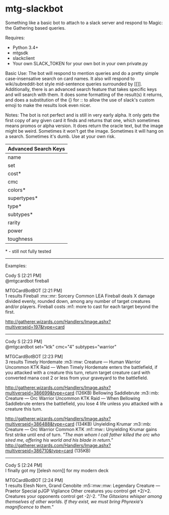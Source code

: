 # mtg-slackbot
Something like a basic bot to attach to a slack server and respond to Magic: the Gathering based queries.

Requires:
* Python 3.4+
* mtgsdk
* slackclient
* Your own SLACK_TOKEN for your own bot in your own private.py

Basic Use:
The bot will respond to mention queries and do a pretty simple case-insensative search on card names. It also will respond to wiki/subreddit-bot style mid-sentence queries surrounded by [[<name>]]. Additionally, there is an advanced search feature that takes specific keys and will search with them. It does some formatting of the result(s) it returns, and does a substitution of the {} for :: to allow the use of slack's custom emoji to make the results look even nicer.

Notes:
The bot is not perfect and is still in very early alpha. It only gets the first copy of any given card it finds and returns that one, which sometimes means promos or alpha version. It does return the oracle text, but the image might be weird. Sometimes it won't get the image. Sometimes it will hang on a search. Sometimes it's dumb. Use at your own risk.

| Advanced Search Keys  |
| ---- |
| name |
| set  |
| cost* |
| cmc  |
| colors* |
| supertypes* |
| type* |
| subtypes* |
| rarity |
| power |
| toughness |

\* - still not fully tested

---
Examples:

Cody S [2:21 PM]  
@mtgcardbot fireball

MTGCardBotBOT [2:21 PM]  
1 results
Fireball  :mx::mr:
Sorcery
Common LEA
Fireball deals X damage divided evenly, rounded down, among any number of target creatures and/or players.
Fireball costs :m1: more to cast for each target beyond the first.

http://gatherer.wizards.com/Handlers/Image.ashx?multiverseid=197&type=card

---

Cody S [2:23 PM]  
@mtgcardbot set="ktk" cmc="4" subtypes="warrior"

MTGCardBotBOT [2:23 PM]  
3 results
Timely Hordemate  :m3::mw:
Creature — Human Warrior
Uncommon KTK
Raid — When Timely Hordemate enters the battlefield, if you attacked with a creature this turn, return target creature card with converted mana cost 2 or less from your graveyard to the battlefield.

http://gatherer.wizards.com/Handlers/Image.ashx?multiverseid=386699&type=card (126KB) 
Bellowing Saddlebrute  :m3::mb:
Creature — Orc Warrior
Uncommon KTK
Raid — When Bellowing Saddlebrute enters the battlefield, you lose 4 life unless you attacked with a creature this turn.

http://gatherer.wizards.com/Handlers/Image.ashx?multiverseid=386488&type=card (134KB) 
Unyielding Krumar  :m3::mb:
Creature — Orc Warrior
Common KTK
:m1::mw:: Unyielding Krumar gains first strike until end of turn.
_"The man whom I call father killed the orc who sired me, offering his world and his blade in return."_
http://gatherer.wizards.com/Handlers/Image.ashx?multiverseid=386710&type=card (135KB)

---

Cody S [2:24 PM]  
I finally got my [[elesh norn]] for my modern deck

MTGCardBotBOT [2:24 PM]  
1 results
Elesh Norn, Grand Cenobite  :m5::mw::mw:
Legendary Creature — Praetor
Special pJGP
Vigilance
Other creatures you control get +2/+2.
Creatures your opponents control get -2/-2.
_"The Gitaxians whisper among themselves of other worlds. If they exist, we must bring Phyrexia's magnificence to them."_